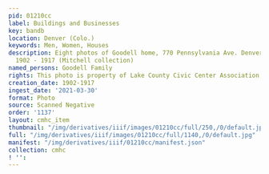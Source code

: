 ```yaml
---
pid: 01210cc
label: Buildings and Businesses
key: bandb
location: Denver (Colo.)
keywords: Men, Women, Houses
description: Eight photos of Goodell home, 770 Pennsylvania Ave. Denver, Colorado
  1902 - 1917 (Mitchell collection)
named_persons: Goodell Family
rights: This photo is property of Lake County Civic Center Association.
creation_date: 1902-1917
ingest_date: '2021-03-30'
format: Photo
source: Scanned Negative
order: '1137'
layout: cmhc_item
thumbnail: "/img/derivatives/iiif/images/01210cc/full/250,/0/default.jpg"
full: "/img/derivatives/iiif/images/01210cc/full/1140,/0/default.jpg"
manifest: "/img/derivatives/iiif/01210cc/manifest.json"
collection: cmhc
! '': 
---
```

